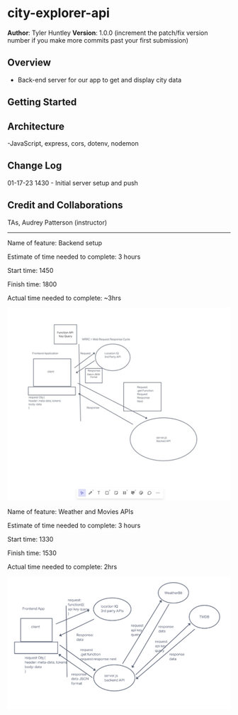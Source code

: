 # city-explorer-api

**Author**: Tyler Huntley
**Version**: 1.0.0 (increment the patch/fix version number if you make more commits past your first submission)

## Overview

- Back-end server for our app to get and display city data
<!-- Provide a high level overview of what this application is and why you are building it, beyond the fact that it's an assignment for this class. (i.e. What's your problem domain?) -->

## Getting Started


<!-- What are the steps that a user must take in order to build this app on their own machine and get it running? -->

## Architecture

-JavaScript, express, cors, dotenv, nodemon
<!-- Provide a detailed description of the application design. What technologies (languages, libraries, etc) you're using, and any other relevant design information. -->

## Change Log

01-17-23 1430 - Initial server setup and push
<!-- Use this area to document the iterative changes made to your application as each feature is successfully implemented. Use time stamps. Here's an example:

01-01-2001 4:59pm - Application now has a fully-functional express server, with a GET route for the location resource. -->

## Credit and Collaborations

TAs, Audrey Patterson (instructor)
<!-- Give credit (and a link) to other people or resources that helped you build this application. -->

---------------------------------------------------------------

Name of feature: Backend setup

Estimate of time needed to complete: 3 hours

Start time: 1450

Finish time: 1800

Actual time needed to complete: ~3hrs

![Whiteboard](img/WRRC-Whiteboard-Screenshot.jpg)

Name of feature: Weather and Movies APIs

Estimate of time needed to complete: 3 hours

Start time: 1330

Finish time: 1530

Actual time needed to complete: 2hrs

![Whiteboard](img/WhiteboardLab08.png)
